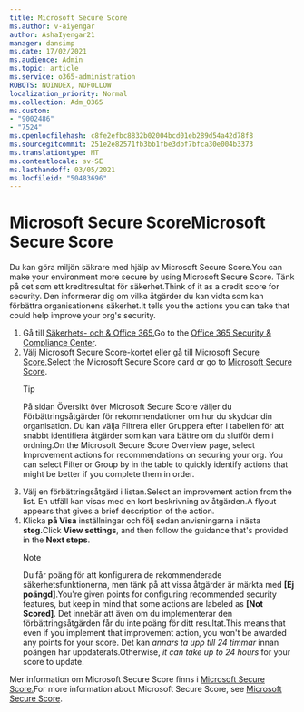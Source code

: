 ```yaml
---
title: Microsoft Secure Score
ms.author: v-aiyengar
author: AshaIyengar21
manager: dansimp
ms.date: 17/02/2021
ms.audience: Admin
ms.topic: article
ms.service: o365-administration
ROBOTS: NOINDEX, NOFOLLOW
localization_priority: Normal
ms.collection: Adm_O365
ms.custom:
- "9002486"
- "7524"
ms.openlocfilehash: c8fe2efbc8832b02004bcd01eb289d54a42d78f8
ms.sourcegitcommit: 251e2e82571fb3bb1fbe3dbf7bfca30e004b3373
ms.translationtype: MT
ms.contentlocale: sv-SE
ms.lasthandoff: 03/05/2021
ms.locfileid: "50483696"
---
```

# <a name="microsoft-secure-score"></a><span data-ttu-id="f46ae-102">Microsoft Secure Score</span><span class="sxs-lookup"><span data-stu-id="f46ae-102">Microsoft Secure Score</span></span>

<span data-ttu-id="f46ae-103">Du kan göra miljön säkrare med hjälp av Microsoft Secure Score.</span><span class="sxs-lookup"><span data-stu-id="f46ae-103">You can make your environment more secure by using Microsoft Secure Score.</span></span> <span data-ttu-id="f46ae-104">Tänk på det som ett kreditresultat för säkerhet.</span><span class="sxs-lookup"><span data-stu-id="f46ae-104">Think of it as a credit score for security.</span></span> <span data-ttu-id="f46ae-105">Den informerar dig om vilka åtgärder du kan vidta som kan förbättra organisationens säkerhet.</span><span class="sxs-lookup"><span data-stu-id="f46ae-105">It tells you the actions you can take that could help improve your org's security.</span></span>

1. <span data-ttu-id="f46ae-106">Gå till [Säkerhets- och & Office 365.](https://go.microsoft.com/fwlink/p/?linkid=2077143)</span><span class="sxs-lookup"><span data-stu-id="f46ae-106">Go to the [Office 365 Security & Compliance Center](https://go.microsoft.com/fwlink/p/?linkid=2077143).</span></span>
1. <span data-ttu-id="f46ae-107">Välj Microsoft Secure Score-kortet eller gå till [Microsoft Secure Score.](https://go.microsoft.com/fwlink/?linkid=2099589)</span><span class="sxs-lookup"><span data-stu-id="f46ae-107">Select the Microsoft Secure Score card or go to [Microsoft Secure Score](https://go.microsoft.com/fwlink/?linkid=2099589).</span></span>
    > [!TIP]
    >  <span data-ttu-id="f46ae-108">På sidan Översikt över Microsoft Secure Score väljer du Förbättringsåtgärder för rekommendationer om hur du skyddar din organisation. Du kan välja Filtrera eller Gruppera efter i tabellen för att snabbt identifiera åtgärder som kan vara bättre om du slutför dem i ordning.</span><span class="sxs-lookup"><span data-stu-id="f46ae-108">On the Microsoft Secure Score Overview page, select Improvement actions for recommendations on securing your org. You can select Filter or Group by in the table to quickly identify actions that might be better if you complete them in order.</span></span>
1. <span data-ttu-id="f46ae-109">Välj en förbättringsåtgärd i listan.</span><span class="sxs-lookup"><span data-stu-id="f46ae-109">Select an improvement action from the list.</span></span> <span data-ttu-id="f46ae-110">En utfäll kan visas med en kort beskrivning av åtgärden.</span><span class="sxs-lookup"><span data-stu-id="f46ae-110">A flyout appears that gives a brief description of the action.</span></span>
1. <span data-ttu-id="f46ae-111">Klicka **på Visa** inställningar och följ sedan anvisningarna i nästa **steg.**</span><span class="sxs-lookup"><span data-stu-id="f46ae-111">Click **View settings**, and then follow the guidance that's provided in the **Next steps**.</span></span>
    > [!NOTE]
    > <span data-ttu-id="f46ae-112">Du får poäng för att konfigurera de rekommenderade säkerhetsfunktionerna, men tänk på att vissa åtgärder är märkta med **[Ej poängd]**.</span><span class="sxs-lookup"><span data-stu-id="f46ae-112">You're given points for configuring recommended security features, but keep in mind that some actions are labeled as **[Not Scored]**.</span></span> <span data-ttu-id="f46ae-113">Det innebär att även om du implementerar den förbättringsåtgärden får du inte poäng för ditt resultat.</span><span class="sxs-lookup"><span data-stu-id="f46ae-113">This means that even if you implement that improvement action, you won't be awarded any points for your score.</span></span> <span data-ttu-id="f46ae-114">Det kan *annars ta upp till 24 timmar* innan poängen har uppdaterats.</span><span class="sxs-lookup"><span data-stu-id="f46ae-114">Otherwise, *it can take up to 24 hours* for your score to update.</span></span>

<span data-ttu-id="f46ae-115">Mer information om Microsoft Secure Score finns i [Microsoft Secure Score.](https://go.microsoft.com/fwlink/?linkid=2103077)</span><span class="sxs-lookup"><span data-stu-id="f46ae-115">For more information about Microsoft Secure Score, see [Microsoft Secure Score](https://go.microsoft.com/fwlink/?linkid=2103077).</span></span>